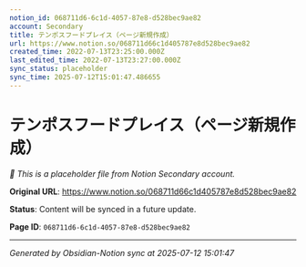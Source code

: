 ```yaml
---
notion_id: 068711d6-6c1d-4057-87e8-d528bec9ae82
account: Secondary
title: テンポスフードプレイス（ページ新規作成）
url: https://www.notion.so/068711d66c1d405787e8d528bec9ae82
created_time: 2022-07-13T23:25:00.000Z
last_edited_time: 2022-07-13T23:27:00.000Z
sync_status: placeholder
sync_time: 2025-07-12T15:01:47.486655
---
```


# テンポスフードプレイス（ページ新規作成）

*🔄 This is a placeholder file from Notion Secondary account.*

**Original URL**: https://www.notion.so/068711d66c1d405787e8d528bec9ae82

**Status**: Content will be synced in a future update.

**Page ID**: `068711d6-6c1d-4057-87e8-d528bec9ae82`

---

*Generated by Obsidian-Notion sync at 2025-07-12 15:01:47*
